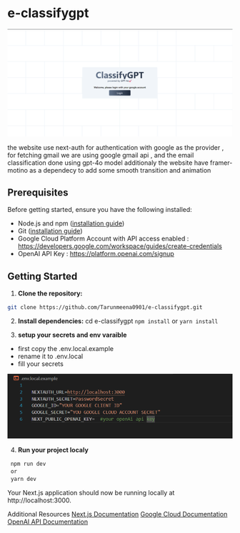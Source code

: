 # e-classifygpt

![alt text](image-1.png)

the website use next-auth for authentication with google as the provider , for fetching gmail we are using google gmail api , and the email classification done using gpt-4o model additionaly the website have framer-motino as a dependecy to add some smooth transition and animation 

## Prerequisites

Before getting started, ensure you have the following installed:

- Node.js and npm ([installation guide](https://nodejs.org/))
- Git ([installation guide](https://git-scm.com/))
- Google Cloud Platform Account with API access enabled : https://developers.google.com/workspace/guides/create-credentials
- OpenAI API Key : https://platform.openai.com/signup

## Getting Started

1. **Clone the repository:**

```bash
git clone https://github.com/Tarunmeena0901/e-classifygpt.git
```

2. **Install dependencies:**
cd e-classifygpt
`npm install` or `yarn install`

3. **setup your secrets and env varaible**
- first copy the .env.local.example
- rename it to .env.local
- fill your secrets

![alt text](image.png)

4. **Run your project localy**
```bash
 npm run dev
 or 
 yarn dev 
```
Your Next.js application should now be running locally at http://localhost:3000.

Additional Resources
[Next.js Documentation](https://nextjs.org/docs)
[Google Cloud Documentation](https://cloud.google.com/api-keys/docs/overview)
[OpenAI API Documentation](https://beta.openai.com/docs/)
